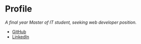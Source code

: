 # Profile

*A final year Master of IT student, seeking web developer position.*

- [GitHub](https://github.com/shuman-shen)
- [LinkedIn](www.linkedin.com/in/shuman-shen)
